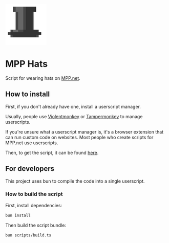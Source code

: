 ![logo](./logo.png)

# MPP Hats

Script for wearing hats on [MPP.net](https://multiplayerpiano.net).

## How to install

First, if you don't already have one, install a userscript manager.

Usually, people use [Violentmonkey](https://violentmonkey.github.io/) or [Tampermonkey](https://www.tampermonkey.net/) to manage userscripts.

If you're unsure what a userscript manager is, it's a browser extension that can run custom code on websites. Most people who create scripts for MPP.net use userscripts.

Then, to get the script, it can be found [here](https://github.com/Hri7566/hats/releases/latest/download/mpp-hats.user.js).

## For developers

This project uses bun to compile the code into a single userscript.

### How to build the script

First, install dependencies:

```bash
bun install
```

Then build the script bundle:

```bash
bun scripts/build.ts
```
